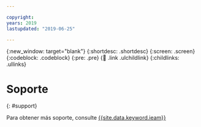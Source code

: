 ```yaml
---

copyright:
years: 2019
lastupdated: "2019-06-25"

---
```


{:new_window: target="blank"}
{:shortdesc: .shortdesc}
{:screen: .screen}
{:codeblock: .codeblock}
{:pre: .pre}
{:child: .link .ulchildlink}
{:childlinks: .ullinks}

# Soporte
{: #support}

Para obtener más soporte, consulte [{{site.data.keyword.ieam}}](https://www.ibm.com/mysupport/s/topic/0TO0z000000ZhYRGA0/Edge-Application-Manager?productId=01t0z000007mfjeAAA&language=en_US)
